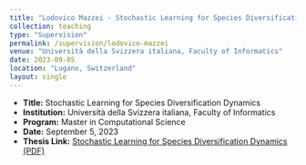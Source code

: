 ```yaml
---
title: "Lodovico Mazzei - Stochastic Learning for Species Diversification Dynamics"
collection: teaching
type: "Supervision"
permalink: /supervision/lodovico-mazzei
venue: "Università della Svizzera italiana, Faculty of Informatics"
date: 2023-09-05
location: "Lugano, Switzerland"
layout: single
---
```



- **Title:** Stochastic Learning for Species Diversification Dynamics  
- **Institution:** Università della Svizzera italiana, Faculty of Informatics  
- **Program:** Master in Computational Science  
- **Date:** September 5, 2023  
- **Thesis Link:** [Stochastic Learning for Species Diversification Dynamics (PDF)](https://thesis.bul.sbu.usi.ch/theses/2193-2223Mazzei/pdf?1697548694)
